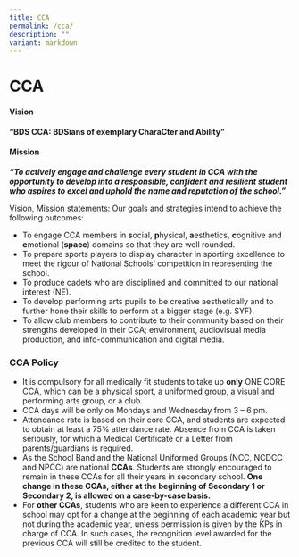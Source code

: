 ```yaml
---
title: CCA
permalink: /cca/
description: ""
variant: markdown
---
```

CCA
===

#### Vision

**“BDS CCA: BDSians of exemplary CharaCter and Ability”** 


#### Mission

**_“To actively engage and challenge every student in CCA with the opportunity to develop into a responsible, confident and resilient student who aspires to excel and uphold the name and reputation of the school.”_**

Vision, Mission statements: Our goals and strategies intend to achieve the following outcomes:   

* To engage CCA members in **s**ocial, **p**hysical, **a**esthetics, **c**ognitive and **e**motional (**space**) domains so that they are well rounded.
* To prepare sports players to display character in sporting excellence to meet the rigour of National Schools’ competition in representing the school.
* To produce cadets who are disciplined and committed to our national interest (NE).
* To develop performing arts pupils to be creative aesthetically and to further hone their skills to perform at a bigger stage (e.g. SYF). 
* To allow club members to contribute to their community based on their strengths developed in their CCA; environment, audiovisual media production, and info-communication and digital media. 

 
### CCA Policy

* It is compulsory for all medically fit students to take up **only** ONE CORE CCA, which can be a physical sport, a uniformed group, a visual and performing arts group, or a club. 
* CCA days will be only on Mondays and Wednesday from 3 – 6 pm. 
* Attendance rate is based on their core CCA, and students are expected to obtain at least a 75% attendance rate. Absence from CCA is taken seriously, for which a Medical Certificate or a Letter from parents/guardians is required.
* As the School Band and the National Uniformed Groups (NCC, NCDCC and NPCC) are national **CCAs**. Students are strongly encouraged to remain in these CCAs for all their years in secondary school. **One change in these CCAs, either at the beginning of Secondary 1 or Secondary 2, is allowed on a case-by-case basis.**
* For **other CCAs**, students who are keen to experience a different CCA in school may opt for a change at the beginning of each academic year but not during the academic year, unless permission is given by the KPs in charge of CCA. In such cases, the recognition level awarded for the previous CCA will still be credited to the student.
